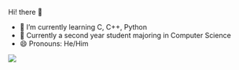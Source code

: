 Hi! there 👋
- 🌱 I’m currently learning C, C++, Python
- 💬 Currently a second year student majoring in Computer Science
- 😄 Pronouns: He/Him

<img src="https://github-readme-stats.vercel.app/api?username=kaustubhrx&&show_icons=true&title_color=ffffff&icon_color=bb2acf&text_color=daf7dc&bg_color=151515">
